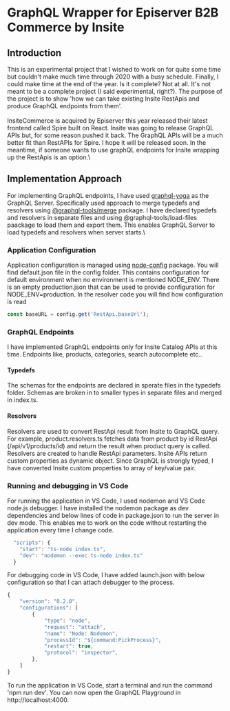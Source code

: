 # GraphQL Wrapper for Episerver B2B Commerce by Insite

## Introduction
This is an experimental project that I wished to work on for quite some time but couldn't make much time through 2020 with a busy schedule. Finally, I could make time at the end of the year. Is it complete? Not at all. It's not meant to be a complete project (I said experimental, right?). The purpose of the project is to show 'how we can take existing Insite RestApis and produce GraphQL endpoints from them'.\
\
InsiteCommerce is acquired by Episerver this year released their latest frontend called Spire built on React. Insite was going to release GraphQL APIs but, for some reason pushed it back. The GraphQL APIs will be a much better fit than RestAPIs for Spire. I hope it will be released soon. In the meantime, if someone wants to use graphQL endpoints for Insite wrapping up the RestApis is an option.\

## Implementation Approach
For implementing GraphQL endpoints, I have used [graphql-yoga](https://github.com/prisma-labs/graphql-yoga) as the GraphQL Server. Specifically used approach to merge typedefs and resolvers using [@graphql-tools/merge](https://www.graphql-tools.com/docs/schema-merging) package. I have declared typedefs and resolvers in separate files and using @graphql-tools/load-files paackage to load them and export them. This enables GraphQL Server to load typedefs and resolvers when server starts.\
### Application Configuration
Application configuration is managed using [node-config](https://github.com/lorenwest/node-config) package. You will find default.json file in the config folder. This contains configuration for default environment when no environment is mentioned NODE_ENV. There is an empty production.json that can be used to provide configuration for NODE_ENV=production. In the resolver code you will find how configuration is read 
```javascript
const baseURL = config.get('RestApi.baseUrl');
```

### GraphQL Endpoints
I have implemented GraphQL endpoints only for Insite Catalog APIs at this time. Endpoints like, products, categories, search autocomplete etc..
#### Typedefs
The schemas for the endpoints are declared in sperate files in the typedefs folder. Schemas are broken in to smaller types in separate files and merged in index.ts. 
#### Resolvers
Resolvers are used to convert RestApi result from Insite to GraphQL query. For example, product.resolvers.ts fetches data from product by id RestApi (/api/v1/products/id) and return the result when product query is called. Resolvers are created to handle RestApi parameters. Insite APIs return custom properties as dynamic object. Since GraphQL is strongly typed, I have converted Insite custom properties to array of key/value pair.
### Running and debugging in VS Code
For running the application in VS Code, I used nodemon and VS Code node.js debugger. I have installed the nodemon package as dev dependencies and below lines of code in package.json to run the server in dev mode. This enables me to work on the code without restarting the application every time I change code.
```Javascript
  "scripts": {
    "start": "ts-node index.ts",
    "dev": "nodemon --exec ts-node index.ts"
  }
```
For debugging code in VS Code, I have added launch.json with below configuration so that I can attach debugger to the process.
```Javascript
{
    "version": "0.2.0",
    "configurations": [
        {
            "type": "node",
            "request": "attach",
            "name": "Node: Nodemon",
            "processId": "${command:PickProcess}",
            "restart": true,
            "protocol": "inspector",
        },
    ]
}

```
To run the application in VS Code, start a terminal and run the command 'npm run dev'. You can now open the GraphQL Playground in http://localhost:4000.

